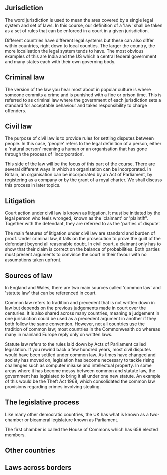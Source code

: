 ## Jurisdiction

The word jurisdiction is used to mean the area covered by a single legal system and set of laws. In this course, our definition of a 'law' shall be taken as a set of rules that can be enforced in a court in a given jurisdiction.

Different countries have different legal systems but these can also differ within countries, right down to local counties. The larger the country, the more localisation the legal system tends to have. The most obvious examples of this are India and the US which a central federal government and many states each with their own governing body.

## Criminal law

The version of the law you hear most about in popular culture is where someone commits a crime and is punished with a fine or prison time. This is referred to as criminal law where the government of each jurisdiction sets a standard for acceptable behaviour and takes responsibility to charge offenders.

## Civil law

The purpose of civil law is to provide rules for settling disputes between people. In this case, 'people' refers to the legal definition of a person, either a 'natural person' meaning a human or an organisation that has gone through the process of 'incorporation'.

This side of the law will be the focus of this part of the course. There are several different ways in which an organisation can be incorporated. In Britain, an organisation can be incorporated by an Act of Parliament, by registering as a company or by the grant of a royal charter. We shall discuss this process in later topics.

## Litigation

Court action under civil law is known as litigation. It must be initiated by the legal person who feels wronged, known as the 'claimant' or 'plaintiff'. Together with the defendant, they are referred to as the 'parties of dispute'.

The main features of litigation under civil law are standard and burden of proof. Under criminal law, it falls on the prosecution to prove the guilt of the defendant beyond all reasonable doubt. In civil court, a claimant only has to show that their claim is correct on the balance of probabilities. Both parties must present arguments to convince the court in their favour with no assumptions taken upfront.

## Sources of law

In England and Wales, there are two main sources called 'common law' and 'statute law' that can be referenced in court.

Common law refers to tradition and precedent that is not written down in law but depends on the previous judgements made in court over the centuries. It is also shared across many countries, meaning a judgement in one jurisdiction could be used as a precedent argument in another if they both follow the same convention. However, not all countries use the tradition of common law; most countries in the Commonwealth do whereas many in mainland Europe reply only on written laws.

Statute law refers to the rules laid down by Acts of Parliament called legislation. If you rewind back a few hundred years, most civil disputes would have been settled under common law. As times have changed and society has moved on, legislation has become necessary to tackle rising challenges such as computer misuse and intellectual property. In some areas where it has become messy between common and statute law, the government has legislated to bring it all under one new statute. An example of this would be the Theft Act 1968, which consolidated the common law provisions regarding crimes involving stealing.

## The legislative process

Like many other democratic countries, the UK has what is known as a two-chamber or bicameral legislature known as Parliament.

The first chamber is called the House of Commons which has 659 elected members.

## Other countries

## Laws across borders
